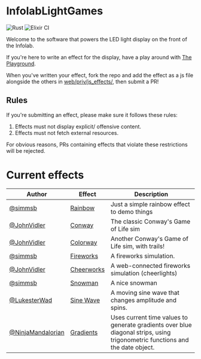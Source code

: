 # InfolabLightGames

![Rust](https://github.com/lancaster-university/infolab-lights/workflows/Rust/badge.svg)
![Elixir CI](https://github.com/lancaster-university/infolab-lights/workflows/Elixir%20CI/badge.svg)

Welcome to the software that powers the LED light display on the front of the
Infolab.


If you're here to write an effect for the display, have a play around with [The
Playground](https://infolab21-lights.lancs.ac.uk/playground).

When you've written your effect, fork the repo and add the effect as a js file
alongside the others in [web/priv/js_effects/](web/priv/js_effects/), then
submit a PR!

## Rules

If you're submitting an effect, please make sure it follows these rules:

1. Effects must not display explicit/ offensive content.
2. Effects must not fetch external resources.

For obvious reasons, PRs containing effects that violate these restrictions will
be rejected.

# Current effects

| Author                                       | Effect                                          | Description                                        |
|----------------------------------------------|-------------------------------------------------|----------------------------------------------------|
| [@simmsb](https://github.com/simmsb)         | [Rainbow](web/priv/js_effects/rainbow.js)       | Just a simple rainbow effect to demo things        |
| [@JohnVidler](https://github.com/JohnVidler) | [Conway](web/priv/js_effects/conway.js)         | The classic Conway's Game of Life sim              |
| [@JohnVidler](https://github.com/JohnVidler) | [Colorway](web/priv/js_effects/colorway.js)     | Another Conway's Game of Life sim, with trails!    |
| [@simmsb](https://github.com/simmsb)         | [Fireworks](web/priv/js_effects/fireworks.js.disabled)   | A fireworks simulation.                            |
| [@JohnVidler](https://github.com/JohnVidler) | [Cheerworks](web/priv/js_effects/cheerworks.js) | A web-connected fireworks simulation (cheerlights) |
| [@simmsb](https://github.com/simmsb)         | [Snowman](web/priv/js_effects/snow.ts.disabled)          | A nice snowman                                     |
| [@LukesterWad](https://github.com/LukesterWad) | [Sine Wave](web/priv/js_effects/sine.js)      | A moving sine wave that changes amplitude and spins. |
| [@NinjaMandalorian](https://github.com/NinjaMandalorian) | [Gradients](web/priv/js_effects/gradients.js) | Uses current time values to generate gradients over blue diagonal strips, using trigonometric functions and the date object. |
